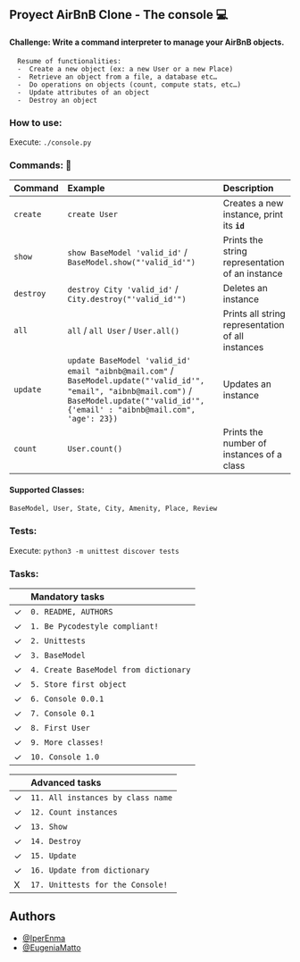 
## Proyect AirBnB Clone - The console 💻

#### Challenge: Write a command interpreter to manage your AirBnB objects.

```
  Resume of functionalities:
  -  Create a new object (ex: a new User or a new Place)
  -  Retrieve an object from a file, a database etc…
  -  Do operations on objects (count, compute stats, etc…)
  -  Update attributes of an object
  -  Destroy an object
```
### How to use:
Execute:
      ```
        ./console.py
      ```
### Commands: 📄

| Command | Example    | Description                       |
| :-------- | :------- | :-------------------------------- |
| `create`      | `create User` | Creates a new instance, print its **`id`** |
| `show`      | `show BaseModel 'valid_id'` /  `BaseModel.show("'valid_id'")` | Prints the string representation of an instance |
| `destroy`      | `destroy City 'valid_id'` / `City.destroy("'valid_id'")`| Deletes an instance |
| `all`      | `all` / `all User` /  `User.all()`| Prints all string representation of all instances |
| `update`      | `update BaseModel 'valid_id' email "aibnb@mail.com"` / `BaseModel.update("'valid_id'", "email", "aibnb@mail.com")` / `BaseModel.update("'valid_id'", {'email' : "aibnb@mail.com", 'age': 23})`|  Updates an instance |
| `count`      | `User.count()` |  Prints the number of instances of a class |

#### Supported Classes:
```
BaseModel, User, State, City, Amenity, Place, Review
```

### Tests:

Execute:
    ```
    python3 -m unittest discover tests
    ```
### Tasks:

|       | Mandatory tasks    |
| :-------- | :------- |
| ✓ | `0. README, AUTHORS` | 
| ✓ | `1. Be Pycodestyle compliant!` |
| ✓ | `2. Unittests` |
| ✓ | `3. BaseModel` | 
| ✓ | `4. Create BaseModel from dictionary` | 
| ✓ | `5. Store first object` |
| ✓ | `6. Console 0.0.1` |
| ✓ | `7. Console 0.1` |
| ✓ | `8. First User` |
| ✓ | `9. More classes!` |
| ✓ | `10. Console 1.0` |

|       | Advanced tasks    |
| :-------- | :------- |
| ✓ | `11. All instances by class name` |
| ✓ | `12. Count instances` |
| ✓ | `13. Show` |
| ✓ | `14. Destroy` |
| ✓ | `15. Update` |
| ✓ | `16. Update from dictionary` |
| X | `17. Unittests for the Console!` |


## Authors

- [@IperEnma](https://github.com/IperEnma)
- [@EugeniaMatto](https://github.com/EugeniaMatto)
